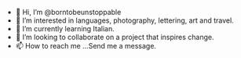 - 👋 Hi, I’m @borntobeunstoppable
- 👀 I’m interested in languages, photography, lettering, art and travel.
- 🌱 I’m currently learning Italian.
- 💞️ I’m looking to collaborate on a project that inspires change. 
- 📫 How to reach me ...Send me a message. 

<!---
borntobeunstoppable/borntobeunstoppable is a ✨ special ✨ repository because its `README.md` (this file) appears on your GitHub profile.
You can click the Preview link to take a look at your changes.
--->
